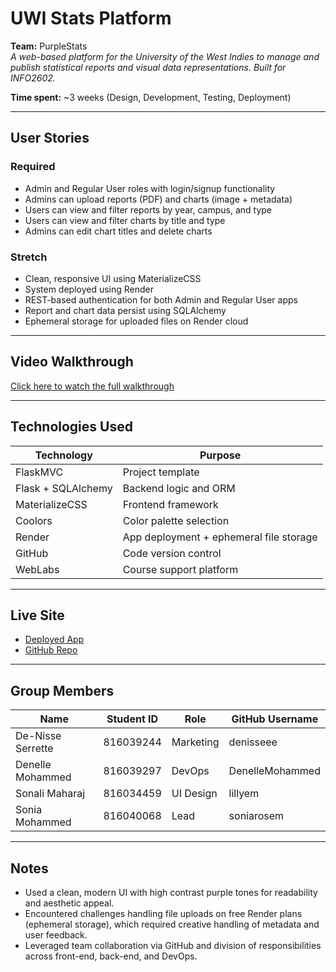 # UWI Stats Platform


**Team:** PurpleStats  
*A web-based platform for the University of the West Indies to manage and publish statistical reports and visual data representations. Built for INFO2602.*


**Time spent:** ~3 weeks (Design, Development, Testing, Deployment)


---


## User Stories


### Required
- Admin and Regular User roles with login/signup functionality  
- Admins can upload reports (PDF) and charts (image + metadata)  
- Users can view and filter reports by year, campus, and type  
- Users can view and filter charts by title and type  
- Admins can edit chart titles and delete charts  


### Stretch
- Clean, responsive UI using MaterializeCSS  
- System deployed using Render  
- REST-based authentication for both Admin and Regular User apps  
- Report and chart data persist using SQLAlchemy  
- Ephemeral storage for uploaded files on Render cloud  


---


## Video Walkthrough
 [Click here to watch the full walkthrough](https://youtu.be/0nz8FD7I94A?si=VbAaFlx3sOHYykZu)


---


## Technologies Used


| Technology       | Purpose                                  |
|------------------|------------------------------------------|
| FlaskMVC         | Project template                         |
| Flask + SQLAlchemy | Backend logic and ORM                   |
| MaterializeCSS   | Frontend framework                       |
| Coolors          | Color palette selection                  |
| Render           | App deployment + ephemeral file storage  |
| GitHub           | Code version control                     |
| WebLabs          | Course support platform                  |


---


##  Live Site


-  [Deployed App](https://info2602statsapp-zfwk.onrender.com)  
-  [GitHub Repo](https://github.com/DenelleMohammed/INFO2602StatsApp)


---


##  Group Members


| Name              | Student ID | Role        | GitHub Username    |
|-------------------|------------|-------------|---------------------|
| De-Nisse Serrette | 816039244  | Marketing   | denisseee           |
| Denelle Mohammed  | 816039297  | DevOps      | DenelleMohammed     |
| Sonali Maharaj    | 816034459  | UI Design   | lillyem             |
| Sonia Mohammed    | 816040068  | Lead        | soniarosem          |


---


## Notes


- Used a clean, modern UI with high contrast purple tones for readability and aesthetic appeal.  
- Encountered challenges handling file uploads on free Render plans (ephemeral storage), which required creative handling of metadata and user feedback.  
- Leveraged team collaboration via GitHub and division of responsibilities across front-end, back-end, and DevOps.




